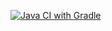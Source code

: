 [![Java CI with Gradle](https://github.com/Fatimasl/HW_8.1_SQL/actions/workflows/gradle.yml/badge.svg)](https://github.com/Fatimasl/HW_8.1_SQL/actions/workflows/gradle.yml)